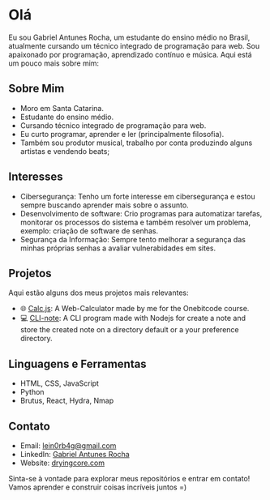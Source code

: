 # Olá

Eu sou Gabriel Antunes Rocha, um estudante do ensino médio no Brasil, atualmente cursando um técnico integrado de programação para web. Sou apaixonado por programação, aprendizado contínuo e música. Aqui está um pouco mais sobre mim:

## Sobre Mim

- Moro em Santa Catarina.
-  Estudante do ensino médio.
- Cursando técnico integrado de programação para web.
-  Eu curto programar, aprender e ler (principalmente filosofia).
-  Também sou produtor musical, trabalho por conta produzindo alguns artistas e vendendo beats;

## Interesses

- Cibersegurança: Tenho um forte interesse em cibersegurança e estou sempre buscando aprender mais sobre o assunto.
-  Desenvolvimento de software: Crio programas para automatizar tarefas, monitorar os processos do sistema e também resolver um problema, exemplo: criação de software de senhas.
-  Segurança da Informação: Sempre tento melhorar a segurança das minhas próprias senhas a avaliar vulnerabidades em sites.

## Projetos

Aqui estão alguns dos meus projetos mais relevantes:

- 🌐 [Calc.js](https://github.com/DryingCore/Calc.js): A Web-Calculator made by me for the Onebitcode course.
- 💻 [CLI-note](https://github.com/DryingCore/CLI-note): A CLI program made with Nodejs for create a note and store the created note on a directory default or a your preference directory.

## Linguagens e Ferramentas

- HTML, CSS, JavaScript
- Python
- Brutus, React, Hydra, Nmap

## Contato

- Email: lein0rb4g@gmail.com
- LinkedIn: [Gabriel Antunes Rocha](https://www.linkedin.com/in/gabriel-antunes-rocha-816b482a6/)
- Website: [dryingcore.com](https://dryingcore.github.io/Website/)

Sinta-se à vontade para explorar meus repositórios e entrar em contato! Vamos aprender e construir coisas incríveis juntos =)

